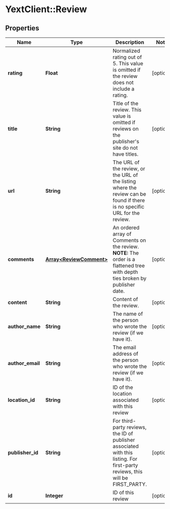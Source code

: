 # YextClient::Review

## Properties
Name | Type | Description | Notes
------------ | ------------- | ------------- | -------------
**rating** | **Float** | Normalized rating out of 5. This value is omitted if the review does not include a rating.  | [optional] 
**title** | **String** | Title of the review. This value is omitted if reviews on the publisher&#39;s site do not have titles.  | [optional] 
**url** | **String** | The URL of the review, or the URL of the listing where the review can be found if there is no specific URL for the review. | [optional] 
**comments** | [**Array&lt;ReviewComment&gt;**](ReviewComment.md) | An ordered array of Comments on the review.  **NOTE:** The order is a flattened tree with depth ties broken by publisher date.  | [optional] 
**content** | **String** | Content of the review.  | [optional] 
**author_name** | **String** | The name of the person who wrote the review (if we have it). | [optional] 
**author_email** | **String** | The email address of the person who wrote the review (if we have it). | [optional] 
**location_id** | **String** | ID of the location associated with this review | [optional] 
**publisher_id** | **String** | For third-party reviews, the ID of publisher associated with this listing. For first-party reviews, this will be FIRST_PARTY.  | [optional] 
**id** | **Integer** | ID of this review | [optional] 


